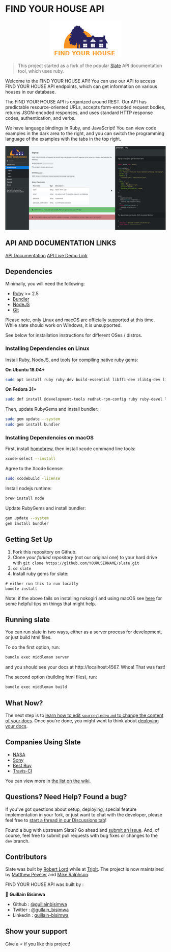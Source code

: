 # FIND YOUR HOUSE API

<p align="center">
  <img src="./source/images/logo.png" alt="API Documentation" width="226">
  <br>
</p>

> This project started as a fork of the popular [Slate](https://github.com/tripit/slate) API documentation tool, which uses ruby.

Welcome to the FIND YOUR HOUSE API! You can use our API to access FIND YOUR HOUSE API endpoints, which can get information on various houses in our database.

The FIND YOUR HOUSE API is organized around REST. Our API has predictable resource-oriented URLs, accepts form-encoded request bodies, returns JSON-encoded responses, and uses standard HTTP response codes, authentication, and verbs.

We have language bindings in Ruby, and JavaScript! You can view code examples in the dark area to the right, and you can switch the programming language of the examples with the tabs in the top right.

<img src="./source/images/Screenshot.png" alt="Screenshot" style="margin: auto; display: block">

## API AND DOCUMENTATION LINKS

[API Documentation](http://gbisimwa.me/Find-house-api-doc/)
[API Live Demo Link](https://find-your-house-backend.herokuapp.com/)

## Dependencies

Minimally, you will need the following:

- [Ruby](https://www.ruby-lang.org/en/) >= 2.5
- [Bundler](https://bundler.io/)
- [NodeJS](https://nodejs.org/en/)
- [Git](https://git-scm.com/)

Please note, only Linux and macOS are officially supported at this time. While slate should work on Windows, it is unsupported.

See below for installation instructions for different OSes / distros.

### Installing Dependencies on Linux

Install Ruby, NodeJS, and tools for compiling native ruby gems:

**On Ubuntu 18.04+**

```bash
sudo apt install ruby ruby-dev build-essential libffi-dev zlib1g-dev liblzma-dev nodejs patch
```

**On Fedora 31+**

```bash
sudo dnf install @development-tools redhat-rpm-config ruby ruby-devel libffi-devel zlib-devel xz-devel patch nodejs
```

Then, update RubyGems and install bundler:

```bash
sudo gem update --system
sudo gem install bundler
```

### Installing Dependencies on macOS

First, install [homebrew](https://brew.sh/), then install xcode command line tools:

```bash
xcode-select --install
```

Agree to the Xcode license:

```bash
sudo xcodebuild -license
```

Install nodejs runtime:

```bash
brew install node
```

Update RubyGems and install bundler:

```bash
gem update --system
gem install bundler
```

## Getting Set Up

1. Fork this repository on Github.
2. Clone _your forked repository_ (not our original one) to your hard drive with `git clone https://github.com/YOURUSERNAME/slate.git`
3. `cd slate`
4. Install ruby gems for slate:

```shell
# either run this to run locally
bundle install
```

Note: if the above fails on installing nokogiri and using macOS see
[here](https://github.com/sparklemotion/nokogiri.org/blob/master/docs/tutorials/installing_nokogiri.md#macos)
for some helpful tips on things that might help.

## Running slate

You can run slate in two ways, either as a server process for development, or just build html files.

To do the first option, run:

```bash
bundle exec middleman server
```

and you should see your docs at http://localhost:4567. Whoa! That was fast!

The second option (building html files), run:

```bash
bundle exec middleman build
```

## What Now?

The next step is to [learn how to edit `source/index.md` to change the content of your docs](Markdown-Syntax). Once you're done, you might want to think about [deploying your docs](https://github.com/slatedocs/slate/wiki/Deploying-Slate).

## Companies Using Slate

- [NASA](https://api.nasa.gov)
- [Sony](http://developers.cimediacloud.com)
- [Best Buy](https://bestbuyapis.github.io/api-documentation/)
- [Travis-CI](https://docs.travis-ci.com/api/)

You can view more in [the list on the wiki](https://github.com/slatedocs/slate/wiki/Slate-in-the-Wild).

## Questions? Need Help? Found a bug?

If you've got questions about setup, deploying, special feature implementation in your fork, or just want to chat with the developer, please feel free to [start a thread in our Discussions tab](https://github.com/slatedocs/slate/discussions)!

Found a bug with upstream Slate? Go ahead and [submit an issue](https://github.com/slatedocs/slate/issues). And, of course, feel free to submit pull requests with bug fixes or changes to the `dev` branch.

## Contributors

Slate was built by [Robert Lord](https://lord.io) while at [TripIt](https://www.tripit.com/). The project is now maintained by [Matthew Peveler](https://github.com/MasterOdin) and [Mike Ralphson](https://github.com/MikeRalphson).

FIND YOUR HOUSE API was built by :

👤 **Guillain Bisimwa**

- Github : [@guillainbisimwa](https://github.com/guillainbisimwa)
- Twitter : [@gullain_bisimwa](https://twitter.com/gullain_bisimwa)
- Linkedin : [guillain-bisimwa](https://www.linkedin.com/in/guillain-bisimwa-8a8b7a7b/)

## Show your support

Give a ⭐️ if you like this project!
